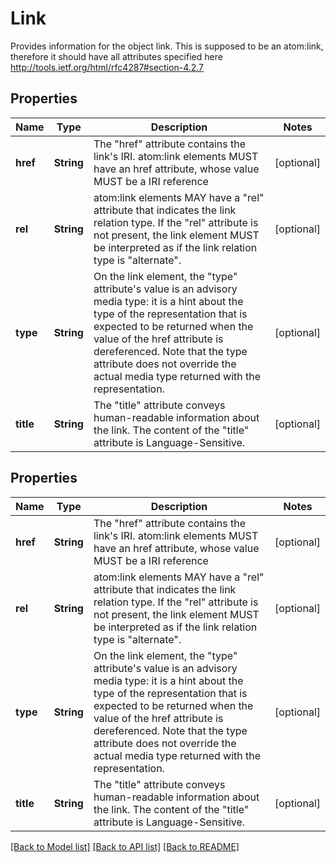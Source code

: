 
# Link
Provides information for the object link.
This is supposed to be an atom:link, therefore it should have all attributes specified here http://tools.ietf.org/html/rfc4287#section-4.2.7

## Properties
Name | Type | Description | Notes
------------ | ------------- | ------------- | -------------
**href** | **String** | The "href" attribute contains the link's IRI. atom:link elements MUST have an href attribute, whose value MUST be a IRI reference | [optional]
**rel** | **String** | atom:link elements MAY have a "rel" attribute that indicates the link relation type. If the "rel" attribute is not present, the link element MUST be interpreted as if the link relation type is "alternate". | [optional]
**type** | **String** | On the link element, the "type" attribute's value is an advisory media type: it is a hint about the type of the representation that is expected to be returned when the value of the href attribute is dereferenced. Note that the type attribute does not override the actual media type returned with the representation. | [optional]
**title** | **String** | The "title" attribute conveys human-readable information about the link. The content of the "title" attribute is Language-Sensitive. | [optional]


## Properties
Name | Type | Description | Notes
------------ | ------------- | ------------- | -------------
**href** | **String** | The &quot;href&quot; attribute contains the link&#39;s IRI. atom:link elements MUST have an href attribute, whose value MUST be a IRI reference |  [optional]
**rel** | **String** | atom:link elements MAY have a &quot;rel&quot; attribute that indicates the link relation type.  If the &quot;rel&quot; attribute is not present, the link element MUST be interpreted as if the link relation type is &quot;alternate&quot;. |  [optional]
**type** | **String** | On the link element, the &quot;type&quot; attribute&#39;s value is an advisory media type: it is a hint about the type of the representation that is expected to be returned when the value of the href attribute is dereferenced.  Note that the type attribute does not override the actual media type returned with the representation. |  [optional]
**title** | **String** | The &quot;title&quot; attribute conveys human-readable information about the link.  The content of the &quot;title&quot; attribute is Language-Sensitive. |  [optional]

[[Back to Model list]](../../README.md#documentation-for-models) [[Back to API list]](../../README.md#documentation-for-api-endpoints) [[Back to README]](../../README.md)



